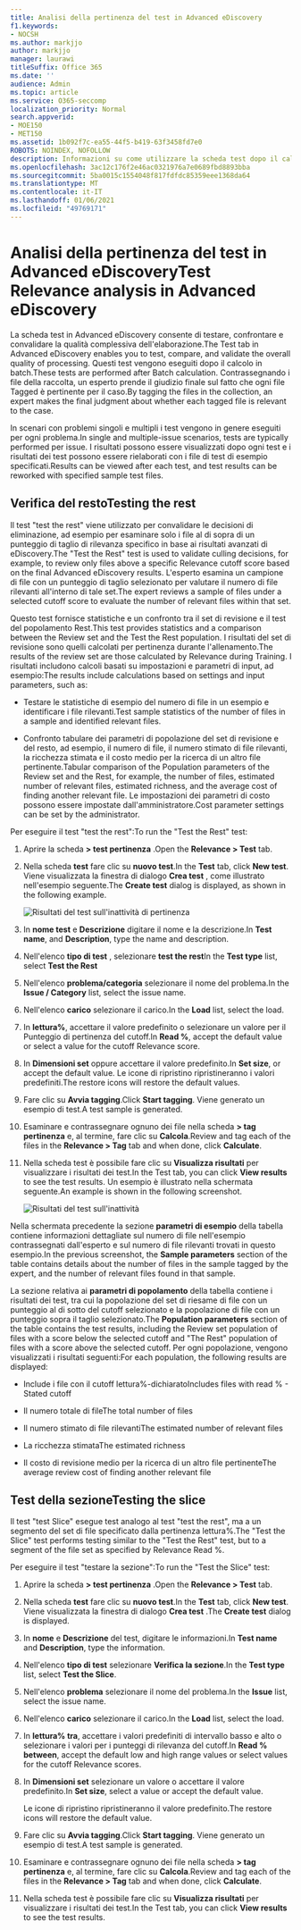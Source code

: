 ```yaml
---
title: Analisi della pertinenza del test in Advanced eDiscovery
f1.keywords:
- NOCSH
ms.author: markjjo
author: markjjo
manager: laurawi
titleSuffix: Office 365
ms.date: ''
audience: Admin
ms.topic: article
ms.service: O365-seccomp
localization_priority: Normal
search.appverid:
- MOE150
- MET150
ms.assetid: 1b092f7c-ea55-44f5-b419-63f3458fd7e0
ROBOTS: NOINDEX, NOFOLLOW
description: Informazioni su come utilizzare la scheda test dopo il calcolo batch in Advanced eDiscovery per testare, confrontare e convalidare la qualità complessiva dell'elaborazione.
ms.openlocfilehash: 3ac12c176f2e46ac0321976a7e0689fbd8893bba
ms.sourcegitcommit: 5ba0015c1554048f817fdfdc85359eee1368da64
ms.translationtype: MT
ms.contentlocale: it-IT
ms.lasthandoff: 01/06/2021
ms.locfileid: "49769171"
---
```

# <a name="test-relevance-analysis-in-advanced-ediscovery"></a><span data-ttu-id="a4e2f-103">Analisi della pertinenza del test in Advanced eDiscovery</span><span class="sxs-lookup"><span data-stu-id="a4e2f-103">Test Relevance analysis in Advanced eDiscovery</span></span>
  
<span data-ttu-id="a4e2f-104">La scheda test in Advanced eDiscovery consente di testare, confrontare e convalidare la qualità complessiva dell'elaborazione.</span><span class="sxs-lookup"><span data-stu-id="a4e2f-104">The Test tab in Advanced eDiscovery enables you to test, compare, and validate the overall quality of processing.</span></span> <span data-ttu-id="a4e2f-105">Questi test vengono eseguiti dopo il calcolo in batch.</span><span class="sxs-lookup"><span data-stu-id="a4e2f-105">These tests are performed after Batch calculation.</span></span> <span data-ttu-id="a4e2f-106">Contrassegnando i file della raccolta, un esperto prende il giudizio finale sul fatto che ogni file Tagged è pertinente per il caso.</span><span class="sxs-lookup"><span data-stu-id="a4e2f-106">By tagging the files in the collection, an expert makes the final judgment about whether each tagged file is relevant to the case.</span></span>
  
<span data-ttu-id="a4e2f-107">In scenari con problemi singoli e multipli i test vengono in genere eseguiti per ogni problema.</span><span class="sxs-lookup"><span data-stu-id="a4e2f-107">In single and multiple-issue scenarios, tests are typically performed per issue.</span></span> <span data-ttu-id="a4e2f-108">I risultati possono essere visualizzati dopo ogni test e i risultati dei test possono essere rielaborati con i file di test di esempio specificati.</span><span class="sxs-lookup"><span data-stu-id="a4e2f-108">Results can be viewed after each test, and test results can be reworked with specified sample test files.</span></span>
  
## <a name="testing-the-rest"></a><span data-ttu-id="a4e2f-109">Verifica del resto</span><span class="sxs-lookup"><span data-stu-id="a4e2f-109">Testing the rest</span></span>

<span data-ttu-id="a4e2f-110">Il test "test the rest" viene utilizzato per convalidare le decisioni di eliminazione, ad esempio per esaminare solo i file al di sopra di un punteggio di taglio di rilevanza specifico in base ai risultati avanzati di eDiscovery.</span><span class="sxs-lookup"><span data-stu-id="a4e2f-110">The "Test the Rest" test is used to validate culling decisions, for example, to review only files above a specific Relevance cutoff score based on the final Advanced eDiscovery results.</span></span> <span data-ttu-id="a4e2f-111">L'esperto esamina un campione di file con un punteggio di taglio selezionato per valutare il numero di file rilevanti all'interno di tale set.</span><span class="sxs-lookup"><span data-stu-id="a4e2f-111">The expert reviews a sample of files under a selected cutoff score to evaluate the number of relevant files within that set.</span></span>
  
<span data-ttu-id="a4e2f-112">Questo test fornisce statistiche e un confronto tra il set di revisione e il test del popolamento Rest.</span><span class="sxs-lookup"><span data-stu-id="a4e2f-112">This test provides statistics and a comparison between the Review set and the Test the Rest population.</span></span> <span data-ttu-id="a4e2f-113">I risultati del set di revisione sono quelli calcolati per pertinenza durante l'allenamento.</span><span class="sxs-lookup"><span data-stu-id="a4e2f-113">The results of the review set are those calculated by Relevance during Training.</span></span> <span data-ttu-id="a4e2f-114">I risultati includono calcoli basati su impostazioni e parametri di input, ad esempio:</span><span class="sxs-lookup"><span data-stu-id="a4e2f-114">The results include calculations based on settings and input parameters, such as:</span></span>
  
- <span data-ttu-id="a4e2f-115">Testare le statistiche di esempio del numero di file in un esempio e identificare i file rilevanti.</span><span class="sxs-lookup"><span data-stu-id="a4e2f-115">Test sample statistics of the number of files in a sample and identified relevant files.</span></span>

- <span data-ttu-id="a4e2f-116">Confronto tabulare dei parametri di popolazione del set di revisione e del resto, ad esempio, il numero di file, il numero stimato di file rilevanti, la ricchezza stimata e il costo medio per la ricerca di un altro file pertinente.</span><span class="sxs-lookup"><span data-stu-id="a4e2f-116">Tabular comparison of the Population parameters of the Review set and the Rest, for example, the number of files, estimated number of relevant files, estimated richness, and the average cost of finding another relevant file.</span></span> <span data-ttu-id="a4e2f-117">Le impostazioni dei parametri di costo possono essere impostate dall'amministratore.</span><span class="sxs-lookup"><span data-stu-id="a4e2f-117">Cost parameter settings can be set by the administrator.</span></span>

<span data-ttu-id="a4e2f-118">Per eseguire il test "test the rest":</span><span class="sxs-lookup"><span data-stu-id="a4e2f-118">To run the "Test the Rest" test:</span></span>

1. <span data-ttu-id="a4e2f-119">Aprire la scheda **\> test pertinenza** .</span><span class="sxs-lookup"><span data-stu-id="a4e2f-119">Open the **Relevance \> Test** tab.</span></span>

2. <span data-ttu-id="a4e2f-120">Nella scheda **test** fare clic su **nuovo test**.</span><span class="sxs-lookup"><span data-stu-id="a4e2f-120">In the **Test** tab, click **New test**.</span></span> <span data-ttu-id="a4e2f-121">Viene visualizzata la finestra di dialogo **Crea test** , come illustrato nell'esempio seguente.</span><span class="sxs-lookup"><span data-stu-id="a4e2f-121">The **Create test** dialog is displayed, as shown in the following example.</span></span>

    ![Risultati del test sull'inattività di pertinenza](../media/46e6898a-f929-4fd0-88d9-6f91d04b6ce2.png)
  
3. <span data-ttu-id="a4e2f-123">In **nome test** e **Descrizione** digitare il nome e la descrizione.</span><span class="sxs-lookup"><span data-stu-id="a4e2f-123">In **Test name**, and **Description**, type the name and description.</span></span>

4. <span data-ttu-id="a4e2f-124">Nell'elenco **tipo di test** , selezionare **test the rest**</span><span class="sxs-lookup"><span data-stu-id="a4e2f-124">In the **Test type** list, select **Test the Rest**</span></span>

5. <span data-ttu-id="a4e2f-125">Nell'elenco **problema/categoria** selezionare il nome del problema.</span><span class="sxs-lookup"><span data-stu-id="a4e2f-125">In the **Issue / Category** list, select the issue name.</span></span>

6. <span data-ttu-id="a4e2f-126">Nell'elenco **carico** selezionare il carico.</span><span class="sxs-lookup"><span data-stu-id="a4e2f-126">In the **Load** list, select the load.</span></span> 

7. <span data-ttu-id="a4e2f-127">In **lettura%**, accettare il valore predefinito o selezionare un valore per il Punteggio di pertinenza del cutoff.</span><span class="sxs-lookup"><span data-stu-id="a4e2f-127">In **Read %**, accept the default value or select a value for the cutoff Relevance score.</span></span> 

8. <span data-ttu-id="a4e2f-128">In **Dimensioni set** oppure accettare il valore predefinito.</span><span class="sxs-lookup"><span data-stu-id="a4e2f-128">In **Set size**, or accept the default value.</span></span> <span data-ttu-id="a4e2f-129">Le icone di ripristino ripristineranno i valori predefiniti.</span><span class="sxs-lookup"><span data-stu-id="a4e2f-129">The restore icons will restore the default values.</span></span>

9. <span data-ttu-id="a4e2f-130">Fare clic su **Avvia tagging**.</span><span class="sxs-lookup"><span data-stu-id="a4e2f-130">Click **Start tagging**.</span></span> <span data-ttu-id="a4e2f-131">Viene generato un esempio di test.</span><span class="sxs-lookup"><span data-stu-id="a4e2f-131">A test sample is generated.</span></span>

10. <span data-ttu-id="a4e2f-132">Esaminare e contrassegnare ognuno dei file nella scheda **\> tag pertinenza** e, al termine, fare clic su **Calcola**.</span><span class="sxs-lookup"><span data-stu-id="a4e2f-132">Review and tag each of the files in the **Relevance \> Tag** tab and when done, click **Calculate**.</span></span>

11. <span data-ttu-id="a4e2f-133">Nella scheda test è possibile fare clic su **Visualizza risultati** per visualizzare i risultati dei test.</span><span class="sxs-lookup"><span data-stu-id="a4e2f-133">In the Test tab, you can click **View results** to see the test results.</span></span> <span data-ttu-id="a4e2f-134">Un esempio è illustrato nella schermata seguente.</span><span class="sxs-lookup"><span data-stu-id="a4e2f-134">An example is shown in the following screenshot.</span></span>

    ![Risultati del test sull'inattività](../media/b95744a9-047d-4c29-992d-04fa7e58e58a.png)
  
<span data-ttu-id="a4e2f-136">Nella schermata precedente la sezione **parametri di esempio** della tabella contiene informazioni dettagliate sul numero di file nell'esempio contrassegnati dall'esperto e sul numero di file rilevanti trovati in questo esempio.</span><span class="sxs-lookup"><span data-stu-id="a4e2f-136">In the previous screenshot, the **Sample parameters** section of the table contains details about the number of files in the sample tagged by the expert, and the number of relevant files found in that sample.</span></span>
  
<span data-ttu-id="a4e2f-137">La sezione relativa ai **parametri di popolamento** della tabella contiene i risultati dei test, tra cui la popolazione del set di riesame di file con un punteggio al di sotto del cutoff selezionato e la popolazione di file con un punteggio sopra il taglio selezionato.</span><span class="sxs-lookup"><span data-stu-id="a4e2f-137">The **Population parameters** section of the table contains the test results, including the Review set population of files with a score below the selected cutoff and "The Rest" population of files with a score above the selected cutoff.</span></span> <span data-ttu-id="a4e2f-138">Per ogni popolazione, vengono visualizzati i risultati seguenti:</span><span class="sxs-lookup"><span data-stu-id="a4e2f-138">For each population, the following results are displayed:</span></span>
  
- <span data-ttu-id="a4e2f-139">Include i file con il cutoff lettura%-dichiarato</span><span class="sxs-lookup"><span data-stu-id="a4e2f-139">Includes files with read % - Stated cutoff</span></span>

- <span data-ttu-id="a4e2f-140">Il numero totale di file</span><span class="sxs-lookup"><span data-stu-id="a4e2f-140">The total number of files</span></span>

- <span data-ttu-id="a4e2f-141">Il numero stimato di file rilevanti</span><span class="sxs-lookup"><span data-stu-id="a4e2f-141">The estimated number of relevant files</span></span>

- <span data-ttu-id="a4e2f-142">La ricchezza stimata</span><span class="sxs-lookup"><span data-stu-id="a4e2f-142">The estimated richness</span></span>

- <span data-ttu-id="a4e2f-143">Il costo di revisione medio per la ricerca di un altro file pertinente</span><span class="sxs-lookup"><span data-stu-id="a4e2f-143">The average review cost of finding another relevant file</span></span>

## <a name="testing-the-slice"></a><span data-ttu-id="a4e2f-144">Test della sezione</span><span class="sxs-lookup"><span data-stu-id="a4e2f-144">Testing the slice</span></span>

<span data-ttu-id="a4e2f-145">Il test "test Slice" esegue test analogo al test "test the rest", ma a un segmento del set di file specificato dalla pertinenza lettura%.</span><span class="sxs-lookup"><span data-stu-id="a4e2f-145">The "Test the Slice" test performs testing similar to the "Test the Rest" test, but to a segment of the file set as specified by Relevance Read %.</span></span>

<span data-ttu-id="a4e2f-146">Per eseguire il test "testare la sezione":</span><span class="sxs-lookup"><span data-stu-id="a4e2f-146">To run the "Test the Slice" test:</span></span>
  
1. <span data-ttu-id="a4e2f-147">Aprire la scheda **\> test pertinenza** .</span><span class="sxs-lookup"><span data-stu-id="a4e2f-147">Open the **Relevance \> Test** tab.</span></span>

2. <span data-ttu-id="a4e2f-148">Nella scheda **test** fare clic su **nuovo test**.</span><span class="sxs-lookup"><span data-stu-id="a4e2f-148">In the **Test** tab, click **New test**.</span></span> <span data-ttu-id="a4e2f-149">Viene visualizzata la finestra di dialogo **Crea test** .</span><span class="sxs-lookup"><span data-stu-id="a4e2f-149">The **Create test** dialog is displayed.</span></span>

3. <span data-ttu-id="a4e2f-150">In **nome** e **Descrizione** del test, digitare le informazioni.</span><span class="sxs-lookup"><span data-stu-id="a4e2f-150">In **Test name** and **Description**, type the information.</span></span>

4. <span data-ttu-id="a4e2f-151">Nell'elenco **tipo di test** selezionare **Verifica la sezione**.</span><span class="sxs-lookup"><span data-stu-id="a4e2f-151">In the **Test type** list, select **Test the Slice**.</span></span>

5. <span data-ttu-id="a4e2f-152">Nell'elenco **problema** selezionare il nome del problema.</span><span class="sxs-lookup"><span data-stu-id="a4e2f-152">In the **Issue** list, select the issue name.</span></span>

6. <span data-ttu-id="a4e2f-153">Nell'elenco **carico** selezionare il carico.</span><span class="sxs-lookup"><span data-stu-id="a4e2f-153">In the **Load** list, select the load.</span></span>

7. <span data-ttu-id="a4e2f-154">In **lettura% tra**, accettare i valori predefiniti di intervallo basso e alto o selezionare i valori per i punteggi di rilevanza del cutoff.</span><span class="sxs-lookup"><span data-stu-id="a4e2f-154">In **Read % between**, accept the default low and high range values or select values for the cutoff Relevance scores.</span></span>

8. <span data-ttu-id="a4e2f-155">In **Dimensioni set** selezionare un valore o accettare il valore predefinito.</span><span class="sxs-lookup"><span data-stu-id="a4e2f-155">In **Set size**, select a value or accept the default value.</span></span>

    <span data-ttu-id="a4e2f-156">Le icone di ripristino ripristineranno il valore predefinito.</span><span class="sxs-lookup"><span data-stu-id="a4e2f-156">The restore icons will restore the default value.</span></span>

9. <span data-ttu-id="a4e2f-157">Fare clic su **Avvia tagging**.</span><span class="sxs-lookup"><span data-stu-id="a4e2f-157">Click **Start tagging**.</span></span> <span data-ttu-id="a4e2f-158">Viene generato un esempio di test.</span><span class="sxs-lookup"><span data-stu-id="a4e2f-158">A test sample is generated.</span></span>

10. <span data-ttu-id="a4e2f-159">Esaminare e contrassegnare ognuno dei file nella scheda **\> tag pertinenza** e, al termine, fare clic su **Calcola**.</span><span class="sxs-lookup"><span data-stu-id="a4e2f-159">Review and tag each of the files in the **Relevance \> Tag** tab and when done, click **Calculate**.</span></span>

11. <span data-ttu-id="a4e2f-160">Nella scheda test è possibile fare clic su **Visualizza risultati** per visualizzare i risultati dei test.</span><span class="sxs-lookup"><span data-stu-id="a4e2f-160">In the Test tab, you can click **View results** to see the test results.</span></span>
